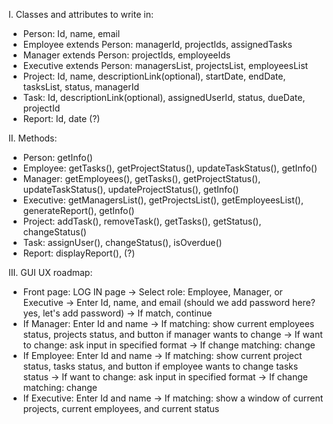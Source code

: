 I. Classes and attributes to write in:
- Person: Id, name, email
- Employee extends Person: managerId, projectIds, assignedTasks
- Manager extends Person: projectIds, employeeIds
- Executive extends Person: managersList, projectsList, employeesList
- Project: Id, name, descriptionLink(optional), startDate, endDate, tasksList, status, managerId
- Task: Id, descriptionLink(optional), assignedUserId, status, dueDate, projectId
- Report: Id, date (?)

II. Methods:
- Person: getInfo()
- Employee: getTasks(), getProjectStatus(), updateTaskStatus(), getInfo()
- Manager: getEmployees(), getTasks(), getProjectStatus(), updateTaskStatus(), updateProjectStatus(), getInfo()
- Executive: getManagersList(), getProjectsList(), getEmployeesList(), generateReport(), getInfo()
- Project: addTask(), removeTask(), getTasks(), getStatus(), changeStatus()
- Task: assignUser(), changeStatus(), isOverdue()
- Report: displayReport(), (?)

III. GUI UX roadmap:
- Front page: LOG IN page -> Select role: Employee, Manager, or Executive -> Enter Id, name, and email (should we add password here? yes, let's add password) -> If match, continue
- If Manager: Enter Id and name -> If matching: show current employees status, projects status, and button if manager wants to change -> If want to change: ask input in specified format -> If change matching: change
- If Employee: Enter Id and name -> If matching: show current project status, tasks status, and button if employee wants to change tasks status -> If want to change: ask input in specified format -> If change matching: change
- If Executive: Enter Id and name -> If matching: show a window of current projects, current employees, and current status 
